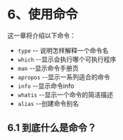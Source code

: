# 6、使用命令

这一章将介绍以下命令：

- `type` -- 说明怎样解释一个命令名
- `which` --显示会执行哪个可执行程序
- `man` --显示命令手册页
- `apropos` --显示一系列适合的命令
- `info` --显示命令info
- `whatis` --显示一个命令的简洁描述
- `alias` --创建命令别名

## 6.1 到底什么是命令？